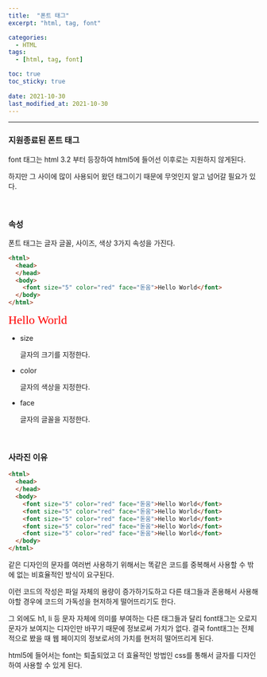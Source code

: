 ```yaml
---
title:  "폰트 태그"
excerpt: "html, tag, font"

categories:
  - HTML
tags:
  - [html, tag, font]

toc: true
toc_sticky: true
 
date: 2021-10-30 
last_modified_at: 2021-10-30
---  
```


***

### 지원종료된 폰트 태그

font 태그는 html 3.2 부터 등장하여 html5에 들어선 이후로는 지원하지 않게된다.  

하지만 그 사이에 많이 사용되어 왔던 태그이기 때문에 무엇인지 알고 넘어갈 필요가 있다.  

<br>

### 속성 

폰트 태그는 글자 글꼴, 사이즈, 색상 3가지 속성을 가진다. 

```html
<html>
  <head>
  </head>
  <body>
    <font size="5" color="red" face="돋움">Hello World</font>
  </body>
</html>
```

<font size="5" color="red" face="돋움">Hello World</font>

* size  

  글자의 크기를 지정한다.  

* color  

  글자의 색상을 지정한다.  

* face  

  글자의 글꼴을 지정한다.  

<br>

### 사라진 이유


```html
<html>
  <head>
  </head>
  <body>
    <font size="5" color="red" face="돋움">Hello World</font>
    <font size="5" color="red" face="돋움">Hello World</font>
    <font size="5" color="red" face="돋움">Hello World</font>
    <font size="5" color="red" face="돋움">Hello World</font>
    <font size="5" color="red" face="돋움">Hello World</font>
  </body>
</html>
```

같은 디자인의 문자를 여러번 사용하기 위해서는 똑같은 코드를 중복해서 사용할 수 밖에 없는 비효율적인 방식이 요구된다.  

이런 코드의 작성은 파일 자체의 용량이 증가하기도하고 다른 태그들과 혼용해서 사용해야할 경우에 코드의 가독성을 현저하게 떨어뜨리기도 한다.  

그 외에도 h1, li 등 문자 자체에 의미를 부여하는 다른 태그들과 달리 font태그는 오로지 문자가 보여지는 디자인만 바꾸기 때문에 정보로써 가치가 없다. 결국 font태그는 전체적으로 봤을 때 웹 페이지의 정보로서의 가치를 현저히 떨어뜨리게 된다.  

html5에 들어서는 font는 퇴출되었고 더 효율적인 방법인 css를 통해서 글자를 디자인하여 사용할 수 있게 된다.   